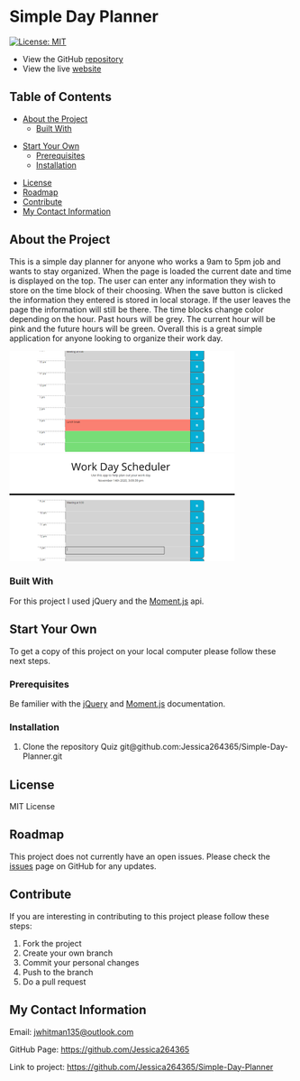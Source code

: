 # Simple Day Planner

[![License: MIT](https://img.shields.io/badge/License-MIT-yellow.svg)](https://opensource.org/licenses/MIT)

- View the GitHub [repository](https://github.com/Jessica264365/Simple-Day-Planner)
- View the live [website](https://jessica264365.github.io/Simple-Day-Planner/)

## Table of Contents

- [About the Project](https://github.com/Jessica264365/Simple-Day-Planner#about-the-project)
  - [Built With](https://github.com/Jessica264365/Simple-Day-Planner#built-with)

* [Start Your Own](https://github.com/Jessica264365/Simple-Day-Planner#start-your-own)
  - [Prerequisites](https://github.com/Jessica264365/Simple-Day-Planner#prerequisites)
  - [Installation](https://github.com/Jessica264365/RSimple-Day-Planner#installation)

- [License](https://github.com/Jessica264365/Simple-Day-Planner#license)
- [Roadmap](https://github.com/Jessica264365/Simple-Day-Planner#roadmap)
- [Contribute](https://github.com/Jessica264365/Simple-Day-Planner#contribute)
- [My Contact Information](https://github.com/Jessica264365/Simple-Day-Planner#my-contact-information)

## About the Project

This is a simple day planner for anyone who works a 9am to 5pm job and wants to stay organized. When the page is loaded the current date and time is displayed on the top. The user can enter any information they wish to store on the time block of their choosing. When the save button is clicked the information they entered is stored in local storage. If the user leaves the page the information will still be there. The time blocks change color depending on the hour. Past hours will be grey. The current hour will be pink and the future hours will be green. Overall this is a great simple application for anyone looking to organize their work day.

![](./images/planner2.PNG) ![](./images/planner1.PNG)

### Built With

For this project I used jQuery and the [Moment.js](https://momentjs.com/) api.

## Start Your Own

To get a copy of this project on your local computer please follow these next steps.

### Prerequisites

Be familier with the [jQuery](https://api.jquery.com/) and [Moment.js](https://momentjs.com/docs/) documentation.

### Installation

1. Clone the repository
   Quiz
   git@github.<span></span>com:Jessica264365/Simple-Day-Planner.git

## License

MIT License

## Roadmap

This project does not currently have an open issues. Please check the [issues](https://github.com/Jessica264365/Simple-Day-Planner/issues) page on GitHub for any updates.

## Contribute

If you are interesting in contributing to this project please follow these steps:

1. Fork the project
2. Create your own branch
3. Commit your personal changes
4. Push to the branch
5. Do a pull request

## My Contact Information

Email: jwhitman135@outlook.com

GitHub Page: https://github.com/Jessica264365

Link to project: https://github.com/Jessica264365/Simple-Day-Planner
